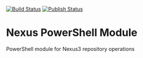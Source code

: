 [![Build Status](https://cnsn.visualstudio.com/powershell-modules/_apis/build/status/haidouks.nexus-powershell-module?branchName=master)](https://cnsn.visualstudio.com/powershell-modules/_build/latest?definitionId=2&branchName=master)
[![Publish Status](https://vsrm.dev.azure.com/powershell-modules/_apis/public/Release/badge/3b086a5d-423c-4a8a-a567-7e2e7aa5b313/3/3)](https://dev.azure.com/powershell-modules/Nexus/_releaseDefinition?definitionId=3&_a=definition-options)
# Nexus PowerShell Module
PowerShell module for Nexus3 repository operations
